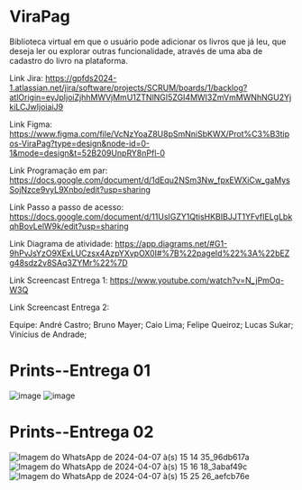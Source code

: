 # ViraPag

Biblioteca virtual em que o usuário pode adicionar os livros que já leu, que deseja ler ou explorar outras funcionalidade, através de uma aba de cadastro do livro na plataforma.

Link Jira: https://gpfds2024-1.atlassian.net/jira/software/projects/SCRUM/boards/1/backlog?atlOrigin=eyJpIjoiZjhhMWVjMmU1ZTNlNGI5ZGI4MWI3ZmVmMWNhNGU2YjkiLCJwIjoiaiJ9

Link Figma: https://www.figma.com/file/VcNzYoaZ8U8pSmNniSbKWX/Prot%C3%B3tipos-ViraPag?type=design&node-id=0-1&mode=design&t=52B209UnpRY8nPfl-0

Link Programação em par: https://docs.google.com/document/d/1dEqu2NSm3Nw_fpxEWXiCw_gaMysSojNzce9vyL9Xnbo/edit?usp=sharing

Link Passo a passo de acesso: https://docs.google.com/document/d/11UsIGZY1QtisHKBIBJJT1YFvfIELgLbkqhBovLelW9k/edit?usp=sharing

Link Diagrama de atividade: https://app.diagrams.net/#G1-9hPvJsYzO9XExLUCzsx4AzpYXvpOX0I#%7B%22pageId%22%3A%22bEZg48sdz2v8SAq3ZYMr%22%7D

Link Screencast Entrega 1: https://www.youtube.com/watch?v=N_jPmOq-W3Q

Link Screencast Entrega 2: 

Equipe:
André Castro;
Bruno Mayer;
Caio Lima;
Felipe Queiroz;
Lucas Sukar;
Vinícius de Andrade;


# Prints--Entrega 01
![image](https://github.com/andrecastrom06/fds2024-1/assets/142420463/3115755d-0d18-4470-b392-f561bf349394)
![image](https://github.com/andrecastrom06/fds2024-1/assets/142420463/0e83d976-77c2-4089-b706-f0165466a153)

# Prints--Entrega 02
![Imagem do WhatsApp de 2024-04-07 à(s) 15 14 35_96db617a](https://github.com/andrecastrom06/ViraPag/assets/142420463/275bca84-b651-4c73-af00-21c5e8d9a28c)
![Imagem do WhatsApp de 2024-04-07 à(s) 15 16 18_3abaf49c](https://github.com/andrecastrom06/ViraPag/assets/142420463/5b560fab-1ff9-4ff7-a1d1-b6fa887dd4f7)
![Imagem do WhatsApp de 2024-04-07 à(s) 15 25 26_aefcb76e](https://github.com/andrecastrom06/ViraPag/assets/142420463/8d7b7392-4dcb-4a57-8f37-a117c7e30b3f)
